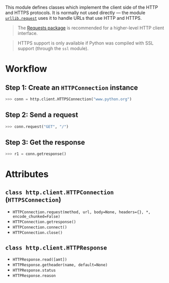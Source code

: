 This module defines classes which implement the client side of the HTTP and HTTPS protocols. It is normally not used directly — the module [`urllib.request`](./urllib_request.md) uses it to handle URLs that use HTTP and HTTPS.

> The [Requests package](./requests.md) is recommended for a higher-level HTTP client interface.

> HTTPS support is only available if Python was compiled with SSL support (through the `ssl` module).

# Workflow

## Step 1: Create an `HTTPConnection` instance

```python
>>> conn = http.client.HTTPSConnection("www.python.org")
```

## Step 2: Send a request

```python
>>> conn.request("GET", "/")
```

## Step 3: Get the response

```python
>>> r1 = conn.getresponse()
```

# Attributes

## `class http.client.HTTPConnection` (`HTTPSConnection`)

- `HTTPConnection.request(method, url, body=None, headers={}, *, encode_chunked=False)`
- `HTTPConnection.getresponse()`
- `HTTPConnection.connect()`
- `HTTPConnection.close()`

## `class http.client.HTTPResponse`

- `HTTPResponse.read([amt])`
- `HTTPResponse.getheader(name, default=None)`
- `HTTPResponse.status`
- `HTTPResponse.reason`
